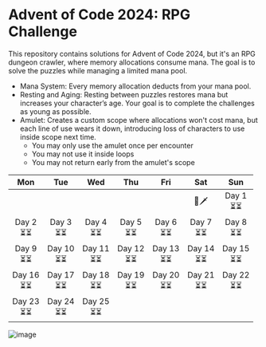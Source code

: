 # Advent of Code 2024: RPG Challenge
This repository contains solutions for Advent of Code 2024, but it's an RPG dungeon crawler, where memory allocations consume mana. The goal is to solve the puzzles while managing a limited mana pool.

- Mana System: Every memory allocation deducts from your mana pool.
- Resting and Aging: Resting between puzzles restores mana but increases your character’s age. Your goal is to complete the challenges as young as possible.
- Amulet: Creates a custom scope where allocations won't cost mana, but each line of use wears it down, introducing loss of characters to use inside scope next time.
  - You may only use the amulet once per encounter
  - You may not use it inside loops
  - You may not return early from the amulet's scope

| Mon | Tue | Wed | Thu | Fri | Sat | Sun |
|:---:|:---:|:---:|:---:|:---:|:---:|:---:|
|  |   |   |   |  | 👤🗡️ | Day 1 <br> ⏳⏳  |
| Day 2 <br> ⏳⏳ | Day 3 <br> ⏳⏳  | Day 4 <br> ⏳⏳  | Day 5 <br> ⏳⏳  | Day 6 <br> ⏳⏳  | Day 7 <br> ⏳⏳  | Day 8 <br> ⏳⏳  |
| Day 9 <br> ⏳⏳ | Day 10 <br> ⏳⏳  | Day 11 <br> ⏳⏳  | Day 12 <br> ⏳⏳  | Day 13 <br> ⏳⏳  | Day 14 <br> ⏳⏳  | Day 15 <br> ⏳⏳  |
| Day 16 <br> ⏳⏳ | Day 17 <br> ⏳⏳  | Day 18 <br> ⏳⏳  | Day 19 <br> ⏳⏳  | Day 20 <br> ⏳⏳  | Day 21 <br> ⏳⏳  | Day 22 <br> ⏳⏳  |
| Day 23 <br> ⏳⏳ |  Day 24 <br> ⏳⏳  |   Day 25 <br> ⏳⏳ |   |   |

![image](https://github.com/user-attachments/assets/bfe27f61-d2e6-4a98-a386-34c8ee8ed178)


